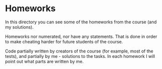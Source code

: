 # Homeworks

In this directory you can see some of the homeworks from the course (and my solutions).

Homeworks nor numerated, nor have any statements. That is done in order to make cheating harder for future students of the course.

Code partially written by creators of the course (for example, most of the tests), and partially by me - solutions to the tasks. In each homework I will point out what parts are written by me.